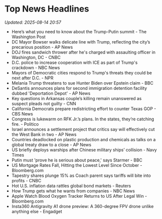 # Top News Headlines

_Updated: 2025-08-14 20:57_

- Here’s what you need to know about the Trump-Putin summit - The Washington Post
- DC Mayor Bowser walks delicate line with Trump, reflecting the city’s precarious position - AP News
- DOJ fires sandwich thrower after he's charged with assaulting officer in Washington, DC - CNBC
- D.C. police to increase cooperation with ICE as part of Trump's crackdown - NBC News
- Mayors of Democratic cities respond to Trump's threats they could be next after D.C. - NPR
- Melania Trump threatens to sue Hunter Biden over Epstein claim - BBC
- DeSantis announces plans for second immigration detention facility dubbed 'Deportation Depot' - AP News
- Key questions in Arkansas couple’s killing remain unanswered as suspect pleads not guilty - CNN
- California Democrats prepare redistricting effort to counter Texas GOP - CBS News
- Congress is lukewarm on RFK Jr.’s plans. In the states, they’re catching fire. - Politico
- Israel announces a settlement project that critics say will effectively cut the West Bank in two - AP News
- Countries deadlocked on plastic production and chemicals as talks on a global treaty draw to a close - AP News
- US briefly deploys warships after Chinese military ships’ collision - Navy Times
- Putin must 'prove he is serious about peace,' says Starmer - BBC
- US Mortgage Rates Fall, Hitting the Lowest Level Since October - Bloomberg.com
- Tapestry shares plunge 15% as Coach parent says tariffs will bite into profits - CNBC
- Hot U.S. inflation data rattles global bond markets - Reuters
- How Trump gets what he wants from companies - NBC News
- Apple Watch Blood Oxygen Tracker Returns to US After Legal Win - Bloomberg.com
- Insta360 Antigravity A1 drone preview: A 360-degree FPV drone unlike anything else - Engadget